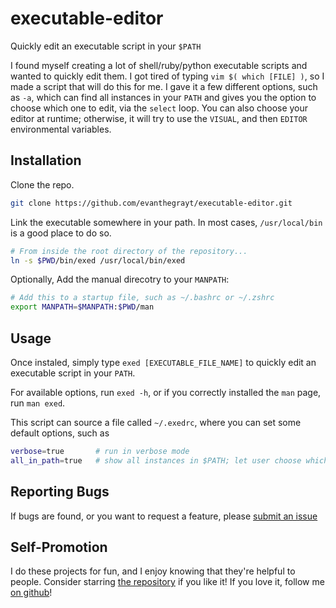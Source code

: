 # executable-editor
Quickly edit an executable script in your `$PATH`

I found myself creating a lot of shell/ruby/python executable scripts and wanted
to quickly edit them. I got tired of typing `vim $( which [FILE] )`, so I made a
script that will do this for me. I gave it a few different options, such as
`-a`, which can find all instances in your `PATH` and gives you the option to
choose which one to edit, via the `select` loop. You can also choose your editor
at runtime; otherwise, it will try to use the `VISUAL`, and then `EDITOR`
environmental variables.

## Installation
Clone the repo.
```bash
git clone https://github.com/evanthegrayt/executable-editor.git
```
Link the executable somewhere in your path. In most cases, `/usr/local/bin` is
a good place to do so.
```sh
# From inside the root directory of the repository...
ln -s $PWD/bin/exed /usr/local/bin/exed
```
Optionally, Add the manual direcotry to your `MANPATH`:
```bash
# Add this to a startup file, such as ~/.bashrc or ~/.zshrc
export MANPATH=$MANPATH:$PWD/man
```

## Usage
Once instaled, simply type `exed [EXECUTABLE_FILE_NAME]` to quickly edit an
executable script in your `PATH`.

For available options, run `exed -h`, or if you correctly installed the `man`
page, run `man exed`.

This script can source a file called `~/.exedrc`, where you can set some default
options, such as
```bash
verbose=true       # run in verbose mode
all_in_path=true   # show all instances in $PATH; let user choose which to edit
```
## Reporting Bugs
If bugs are found, or you want to request a feature, please [submit an
issue](https://github.com/evanthegrayt/exed/issues/new)

## Self-Promotion
I do these projects for fun, and I enjoy knowing that they're helpful to people.
Consider starring [the repository](https://github.com/evanthegrayt/exed) if you
like it! If you love it, follow me [on github](https://github.com/evanthegrayt)!
